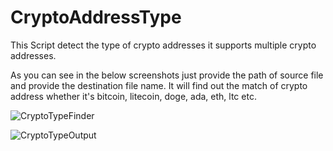 # CryptoAddressType
This Script detect the type of crypto addresses it supports multiple crypto addresses. 

As you can see in the below screenshots just provide the path of source file and provide the destination file name. It will find out the match of crypto address whether it's bitcoin, litecoin, doge, ada, eth, ltc etc.


![CryptoTypeFinder](https://github.com/malwaredev/CryptoAddressType/assets/7289956/30d41222-9458-4b89-83e7-0fa184877439)

![CryptoTypeOutput](https://github.com/malwaredev/CryptoAddressType/assets/7289956/4cc9997e-33d3-4bb5-b22d-950dcf8c1580)
